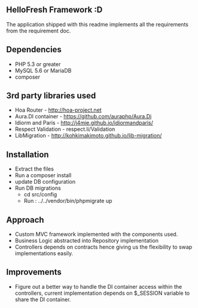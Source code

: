 ## HelloFresh Framework :D

The application shipped with this readme implements all the requirements from the requirement doc.

## Dependencies

- PHP 5.3 or greater
- MySQL 5.6 or MariaDB
- composer

## 3rd party libraries used

- Hoa Router - http://hoa-project.net
- Aura.DI container - https://github.com/auraphp/Aura.Di
- Idiorm and Paris - http://j4mie.github.io/idiormandparis/
- Respect Validation - respect.li/Validation
- LibMigration - http://kohkimakimoto.github.io/lib-migration/

## Installation

- Extract the files
- Run a composer install
- update DB configuration
- Run DB migrations
    - cd src/config
    - Run : ../../vendor/bin/phpmigrate up


## Approach

- Custom MVC framework implemented with the components used.
- Business Logic abstracted into Repository implementation
- Controllers depends on contracts hence giving us the flexibility to swap implementations easily.

## Improvements

- Figure out a better way to handle the DI container access within the controllers, current implementation depends on
$_SESSION variable to share the DI container.

